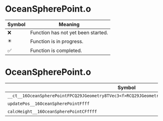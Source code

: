 # OceanSpherePoint.o
| Symbol | Meaning 
| ------------- | ------------- 
| :x: | Function has not yet been started. 
| :eight_pointed_black_star: | Function is in progress. 
| :white_check_mark: | Function is completed. 


# OceanSpherePoint.o
| Symbol | Decompiled? |
| ------------- | ------------- |
| `__ct__16OceanSpherePointFPCQ29JGeometry8TVec3<f>RCQ29JGeometry8TVec3<f>ffRCQ29JGeometry8TVec2<f>` | :x: |
| `updatePos__16OceanSpherePointFfff` | :x: |
| `calcHeight__16OceanSpherePointCFffff` | :x: |
